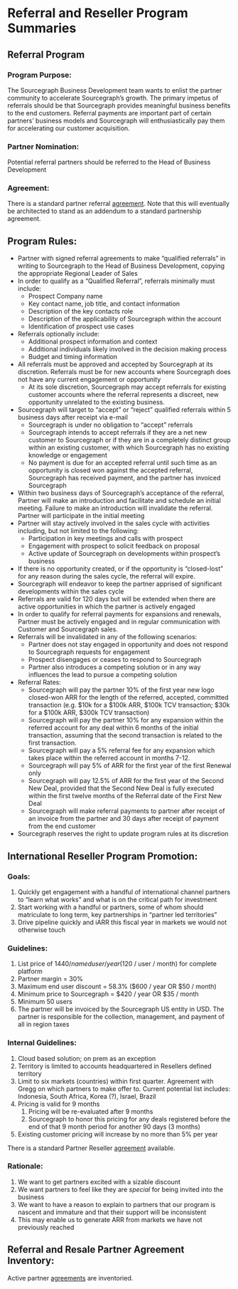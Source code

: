 # Referral and Reseller Program Summaries

## Referral Program

### Program Purpose:

The Sourcegraph Business Development team wants to enlist the partner community to accelerate Sourcegraph’s growth. The primary impetus of referrals should be that Sourcegraph provides meaningful business benefits to the end customers. Referral payments are important part of certain partners’ business models and Sourcegraph will enthusiastically pay them for accelerating our customer acquisition.

### Partner Nomination:

Potential referral partners should be referred to the Head of Business Development

### Agreement:

There is a standard partner referral [agreement](https://docs.google.com/document/d/1UnEJ2Lzw0slRkquHWjjpsO0KN7SVfZgy/edit). Note that this will eventually be architected to stand as an addendum to a standard partnership agreement.

## Program Rules:

- Partner with signed referral agreements to make “qualified referrals” in writing to Sourcegraph to the Head of Business Development, copying the appropriate Regional Leader of Sales
- In order to qualify as a “Qualified Referral”, referrals minimally must include:
  - Prospect Company name
  - Key contact name, job title, and contact information
  - Description of the key contacts role
  - Description of the applicability of Sourcegraph within the account
  - Identification of prospect use cases
- Referrals optionally include:
  - Additional prospect information and context
  - Additional individuals likely involved in the decision making process
  - Budget and timing information
- All referrals must be approved and accepted by Sourcegraph at its discretion. Referrals must be for new accounts where Sourcegraph does not have any current engagement or opportunity
  - At its sole discretion, Sourcegraph may accept referrals for existing customer accounts where the referral represents a discreet, new opportunity unrelated to the existing business.
- Sourcegraph will target to “accept” or “reject” qualified referrals within 5 business days after receipt via e-mail
  - Sourcegraph is under no obligation to “accept” referrals
  - Sourcegraph intends to accept referrals if they are a net new customer to Sourcegraph or if they are in a completely distinct group within an existing customer, with which Sourcegraph has no existing knowledge or engagement
  - No payment is due for an accepted referral until such time as an opportunity is closed won against the accepted referral, Sourcegraph has received payment, and the partner has invoiced Sourcegraph
- Within two business days of Sourcegraph’s acceptance of the referral, Partner will make an introduction and facilitate and schedule an initial meeting. Failure to make an introduction will invalidate the referral. Partner will participate in the initial meeting
- Partner will stay actively involved in the sales cycle with activities including, but not limited to the following:
  - Participation in key meetings and calls with prospect
  - Engagement with prospect to solicit feedback on proposal
  - Active update of Sourcegraph on developments within prospect’s business
- If there is no opportunity created, or if the opportunity is “closed-lost” for any reason during the sales cycle, the referral will expire.
- Sourcegraph will endeavor to keep the partner apprised of significant developments within the sales cycle
- Referrals are valid for 120 days but will be extended when there are active opportunities in which the partner is actively engaged
- In order to qualify for referral payments for expansions and renewals, Partner must be actively engaged and in regular communication with Customer and Sourcegraph sales.
- Referrals will be invalidated in any of the following scenarios:
  - Partner does not stay engaged in opportunity and does not respond to Sourcegraph requests for engagement
  - Prospect disengages or ceases to respond to Sourcegraph
  - Partner also introduces a competing solution or in any way influences the lead to pursue a competing solution
- Referral Rates:
  - Sourcegraph will pay the partner 10% of the first year new logo closed-won ARR for the length of the referred, accepted, committed transaction (e.g. $10k for a $100k ARR, $100k TCV transaction; $30k for a $100k ARR, $300k TCV transaction)
  - Sourcegraph will pay the partner 10% for any expansion within the referred account for any deal within 6 months of the initial transaction, assuming that the second transaction is related to the first transaction.
  - Sourcegraph will pay a 5% referral fee for any expansion which takes place within the referred account in months 7-12.
  - Sourcegraph will pay 5% of ARR for the first year of the first Renewal only
  - Sourcegraph will pay 12.5% of ARR for the first year of the Second New Deal, provided that the Second New Deal is fully executed within the first twelve months of the Referral date of the First New Deal
  - Sourcegraph will make referral payments to partner after receipt of an invoice from the partner and 30 days after receipt of payment from the end customer
- Sourcegraph reserves the right to update program rules at its discretion

## International Reseller Program Promotion:

### Goals:

1. Quickly get engagement with a handful of international channel partners to “learn what works” and what is on the critical path for investment
2. Start working with a handful or partners, some of whom should matriculate to long term, key partnerships in “partner led territories”
3. Drive pipeline quickly and iARR this fiscal year in markets we would not otherwise touch

### Guidelines:

1. List price of $1440 / named user / year ($120 / user / month) for complete platform
2. Partner margin = 30%
3. Maximum end user discount = 58.3% ($600 / year OR $50 / month)
4. Minimum price to Sourcegraph = $420 / year OR $35 / month
5. Minimum 50 users
6. The partner will be invoiced by the Sourcegraph US entity in USD. The partner is responsible for the collection, management, and payment of all in region taxes

### Internal Guidelines:

1. Cloud based solution; on prem as an exception
2. Territory is limited to accounts headquartered in Resellers defined territory
3. Limit to six markets (countries) within first quarter. Agreement with Gregg on which partners to make offer to. Current potential list includes: Indonesia, South Africa, Korea (?), Israel, Brazil
4. Pricing is valid for 9 months
   1. Pricing will be re-evaluated after 9 months
   2. Sourcegraph to honor this pricing for any deals registered before the end of that 9 month period for another 90 days (3 months)
5. Existing customer pricing will increase by no more than 5% per year

There is a standard Partner Reseller [agreement](https://docs.google.com/document/d/1y8gF3ai8YdDH-iORi_vVeqET9-g11RZxaXurcNmb0-E/edit) available.

### Rationale:

1. We want to get partners excited with a sizable discount
2. We want partners to feel like they are _special_ for being invited into the business
3. We want to have a reason to explain to partners that our program is nascent and immature and that their support will be inconsistent
4. This may enable us to generate ARR from markets we have not previously reached

## Referral and Resale Partner Agreement Inventory:

Active partner [agreements](https://docs.google.com/spreadsheets/d/1ClTQfHnYuIGmeBPP0Y5j6PDmwNDQLnDo08RqlZxagWI/edit#gid=0) are inventoried.
